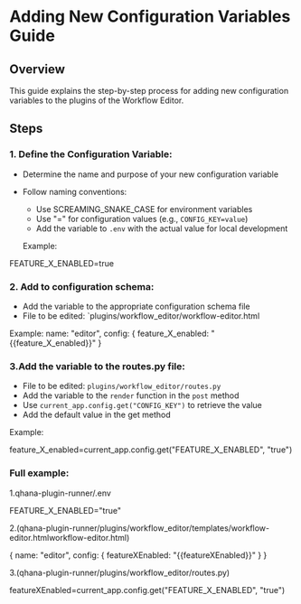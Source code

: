 # Adding New Configuration Variables Guide

## Overview
This guide explains the step-by-step process for adding new configuration variables to the plugins of the Workflow Editor.

## Steps

### 1. Define the Configuration Variable:
- Determine the name and purpose of your new configuration variable
- Follow naming conventions: 
  - Use SCREAMING_SNAKE_CASE for environment variables
  - Use "=" for configuration values (e.g., `CONFIG_KEY=value`)
  - Add the variable to `.env` with the actual value for local development

  Example:

FEATURE_X_ENABLED=true


### 2. Add to configuration schema:
- Add the variable to the appropriate configuration schema file
- File to be edited: `plugins/workflow_editor/workflow-editor.html



Example:
name: "editor",
            config: {
    feature_X_enabled: "{{feature_X_enabled}}"
  }



### 3.Add the variable to the routes.py file:
- File to be edited: `plugins/workflow_editor/routes.py`
- Add the variable to the `render` function in the `post` method
- Use `current_app.config.get("CONFIG_KEY")` to retrieve the value
- Add the default value in the get method

Example:


 feature_X_enabled=current_app.config.get("FEATURE_X_ENABLED", "true")






### Full example:

 1.qhana-plugin-runner/.env


FEATURE_X_ENABLED="true"


2.(qhana-plugin-runner/plugins/workflow_editor/templates/workflow-editor.htmlworkflow-editor.html)


{
    name: "editor",
    config: {
        featureXEnabled: "{{featureXEnabled}}"
    }
}

3.(qhana-plugin-runner/plugins/workflow_editor/routes.py)



featureXEnabled=current_app.config.get("FEATURE_X_ENABLED", "true")
